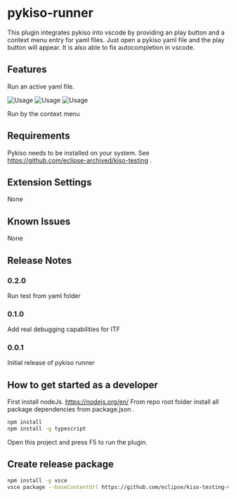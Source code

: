# pykiso-runner

This plugin integrates pykiso into vscode by providing an play button and a context menu entry for yaml files.
Just open a pykiso yaml file and the play button will appear.
It is also able to fix autocompletion in vscode.

## Features

Run an active yaml file.

![Usage](images/runButtonDemo.gif)
![Usage](images/runContextMenuDemo.gif)
![Usage](images/unittestViewDemo.gif)

Run by the context menu

## Requirements

Pykiso needs to be installed on your system. See https://github.com/eclipse-archived/kiso-testing .


## Extension Settings

None

## Known Issues

None

## Release Notes

### 0.2.0

Run test from yaml folder

### 0.1.0

Add real debugging capabilities for ITF

### 0.0.1

Initial release of pykiso runner

## How to get started as a developer

First install nodeJs. https://nodejs.org/en/
From repo root folder install all package dependencies from package.json .

```bash
npm install
npm install -g typescript
```

Open this project and press F5 to run the plugin.

## Create release package

```bash
npm install -g vsce
vsce package --baseContentUrl https://github.com/eclipse/kiso-testing-vscode.git
```
